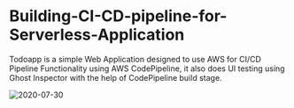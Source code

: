 # Building-CI-CD-pipeline-for-Serverless-Application


Todoapp is a simple Web Application designed to use AWS for CI/CD Pipeline Functionality using AWS CodePipeline, it also does UI testing using Ghost Inspector with the help of CodePipeline build stage.


![2020-07-30](https://user-images.githubusercontent.com/48589838/88926603-d8f23980-d293-11ea-80bd-3848df8eb19c.png)

